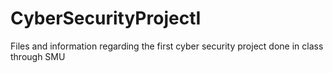 # CyberSecurityProjectI
Files and information regarding the first cyber security project done in class through SMU
